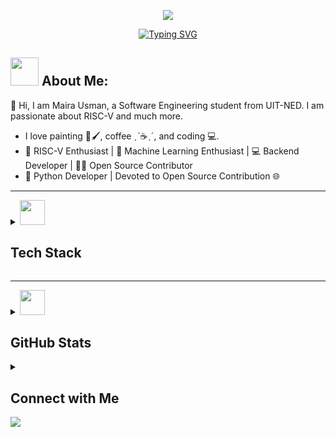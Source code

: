 <a href="https://www.linkedin.com/in/maira-usman-" target="_blank">
  <p align="center">
    <img src="https://capsule-render.vercel.app/api?type=waving&color=gradient&text=Hi%20Myra%20Usman%20Here🤍&fontSize=30&height=120&width=100%&section=header"/>
  </p>
</a>

<div align="center">
  <a href="https://github.com/samadpls/Islamic-qoutes">
    <img align="center" src="https://readme-typing-svg.demolab.com?font=Fira+Code&size=16&pause=1000&color=000DD7&width=420&lines=Python+%7C+AI/ML+%7C+Backend-Developer+%7C" alt="Typing SVG" />
  </a>
</div>

## <img src='.github/workflows/cartoon1.gif' height=45/> About Me:

👋 Hi, I am Maira Usman, a Software Engineering student from UIT-NED. I am passionate about RISC-V and much more. 
 - I love painting 🎨🖌️, coffee ˏˋ☕ˎˊ, and coding 💻.
 - 🌟 RISC-V Enthusiast | 🚀 Machine Learning Enthusiast | 💻 Backend Developer | 👨‍💻 Open Source Contributor
 - 🐍 Python Developer | Devoted to Open Source Contribution 🌐

------

<details>
  <summary><img src='.github/workflows/cartoon1.gif' height=40/> <h2>Tech Stack</h2></summary>
  <div align='center'>
    <img src="https://skillicons.dev/icons?i=py,githubactions,bash,js,scala,django,flask,html,css,bootstrap,linux,git,github,jquery,cpp,cs,dotnet,vscode,mysql,sqlite,qt,figma,wordpress" alt="Tech Icons" />
  </div>
</details>

---

<details>
  <summary><img src='.github/workflows/cartoon1.gif' height=40/> <h2>GitHub Stats</h2></summary>
  <div align='center'>
    <a href='https://github.com/Myrausman'>
      <picture>
        <img src='https://github-readme-stats.vercel.app/api?username=Myrausman&theme=great-gatsby&hide_border=true&theme=dark&bg_color=19000e&text_color=C576F6&title_color=fffffa&point=fffffa&hide_border=false&locale=en&include_all_commits=false&count_private=false&width=70' />
      </picture>
    </a>
    <a href='https://git.io/streak-stats'>
      <img src='https://streak-stats.demolab.com?user=Myrausman&background=19000E&dates=C576F6&stroke=C576F6&fire=F67E15&currStreakLabel=FFFFFA&sideNums=C576F6&sideLabels=FFFFFF&currStreakNum=C576F6&ring=FB9F16'/>
    </a>
    <a href='https://github.com/Myrausman/'>
      <img src='http://github-profile-summary-cards.vercel.app/api/cards/repos-per-language?username=Myrausman&theme=gruvbox'/>
    </a>
  </div>
  <div align='center'>
    <img src="https://github-readme-activity-graph.vercel.app/graph?username=Myrausman&bg_color=19000e&color=C576F6&line=a8a8a8&point=b05907&area=true&hide_border=true">
  </div>
</details>

<details>
  <summary><h2>Connect with Me</h2></summary>
  <div align='center'>
    <a href="https://www.linkedin.com/in/maira-usman-">
      <img alt="LinkedIn" height="30px" width="100px" src="https://img.shields.io/badge/Linkedin-0A66C2?style=for-the-badge&logo=Linkedin&logoColor=white" />
    </a>
    <a href="https://www.instagram.com/artistry_m57/">
      <img alt="Instagram" height="30px" width="100px" src="https://img.shields.io/badge/Instagram-E4405F?style=for-the-badge&logo=instagram&logoColor=white" />
    </a>
    <a href="https://www.linkedin.com/in/maira-usman-">
      <img alt="HackerRank" height="30px" width="100px" src="https://img.shields.io/badge/HackerRank-2EC866?style=for-the-badge&logo=HackerRank&logoColor=black" />
    </a>
    <a href="mailto:maira.usman5703o@gmail.com">
      <img alt="Maira's Gmail" height="30px" width="100px" src="https://img.shields.io/badge/Gmail-EA4335?style=for-the-badge&logo=Gmail&logoColor=white" />
    </a>
  </div>
</details>

<img src='.github/workflows/thanks.svg'/>
